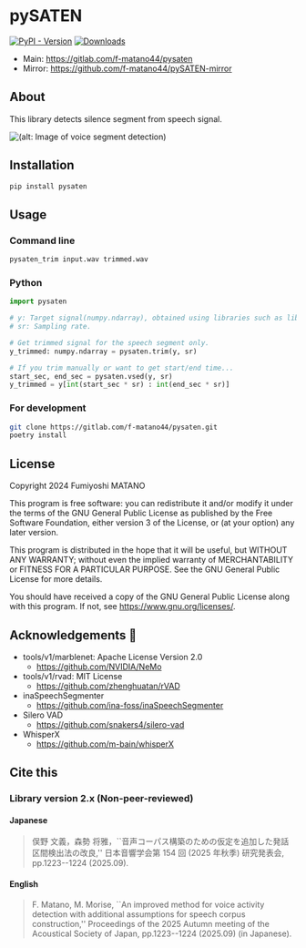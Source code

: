 # pySATEN

[![PyPI - Version](https://img.shields.io/pypi/v/pysaten)](https://pypi.org/project/pysaten/)
[![Downloads](https://static.pepy.tech/badge/pysaten)](https://pepy.tech/project/pysaten)

* Main: <https://gitlab.com/f-matano44/pysaten>
* Mirror: <https://github.com/f-matano44/pySATEN-mirror>

## About

This library detects silence segment from speech signal.

![\(alt: Image of voice segment detection\)](https://gitlab.com/f-matano44/pysaten/-/raw/main/image/signal_graph.svg)

## Installation

```sh
pip install pysaten
```

## Usage

### Command line

```sh
pysaten_trim input.wav trimmed.wav
```

### Python

```python
import pysaten

# y: Target signal(numpy.ndarray), obtained using libraries such as librosa or soundfile.
# sr: Sampling rate.

# Get trimmed signal for the speech segment only.
y_trimmed: numpy.ndarray = pysaten.trim(y, sr)

# If you trim manually or want to get start/end time...
start_sec, end_sec = pysaten.vsed(y, sr)
y_trimmed = y[int(start_sec * sr) : int(end_sec * sr)]
```

### For development

```sh
git clone https://gitlab.com/f-matano44/pysaten.git
poetry install
```

## License

Copyright 2024 Fumiyoshi MATANO

This program is free software: you can redistribute it and/or modify it under the terms of the GNU General Public License as published by the Free Software Foundation, either version 3 of the License, or (at your option) any later version.

This program is distributed in the hope that it will be useful, but WITHOUT ANY WARRANTY; without even the implied warranty of MERCHANTABILITY or FITNESS FOR A PARTICULAR PURPOSE. See the GNU General Public License for more details.

You should have received a copy of the GNU General Public License along with this program. If not, see <https://www.gnu.org/licenses/>.

## Acknowledgements 🙏

* tools/v1/marblenet: Apache License Version 2.0
  * <https://github.com/NVIDIA/NeMo>
* tools/v1/rvad: MIT License
  * <https://github.com/zhenghuatan/rVAD>
* inaSpeechSegmenter
  * <https://github.com/ina-foss/inaSpeechSegmenter>
* Silero VAD
  * <https://github.com/snakers4/silero-vad>
* WhisperX
  * <https://github.com/m-bain/whisperX>

## Cite this

### Library version 2.x (Non-peer-reviewed)

#### Japanese

> 俣野 文義，森勢 将雅，``音声コーパス構築のための仮定を追加した発話区間検出法の改良,'' 日本音響学会第 154 回 (2025 年秋季) 研究発表会, pp.1223--1224 (2025.09).

#### English

> F. Matano, M. Morise, ``An improved method for voice activity detection with additional assumptions for speech corpus construction,'' Proceedings of the 2025 Autumn meeting of the Acoustical Society of Japan, pp.1223--1224 (2025.09) (in Japanese).
